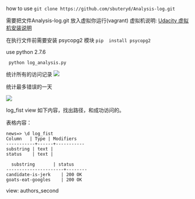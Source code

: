 
how to use 
```git clone https://github.com/sbuteryd/Analysis-log.git```


需要把文件Analysis-log.git 放入虚拟你运行(vagrant)
虚拟机说明: [Udacity 虚拟机安装说明](https://classroom.udacity.com/nanodegrees/nd004/parts/51200cee-6bb3-4b55-b469-7d4dd9ad7765/modules/c57b57d4-29a8-4c5f-9bb8-5d53df3e48f4/lessons/5475ecd6-cfdb-4418-85a2-f2583074c08d/concepts/14c72fe3-e3fe-4959-9c4b-467cf5b7c3a0?contentVersion=5.0.0&contentLocale=en-us)

 在执行文件前需要安装 psycopg2 模块
```pip  install psycopg2```
 
use python 2.7.6

``` python log_analysis.py```


统计所有的访问记录
![](img/first.png)

统计最多错误的一天

![](img/second.png)


log_fist view 如下内容，找出路径，和成功访问的。

表格内容：

    news=> \d log_fist
    Column   | Type | Modifiers 
    -----------+------+-----------
    substring | text | 
    status    | text | 
 
      substring       | status 
    ----------------------+--------
    candidate-is-jerk    | 200 OK
    goats-eat-googles    | 200 OK

 
 
view: authors_second

